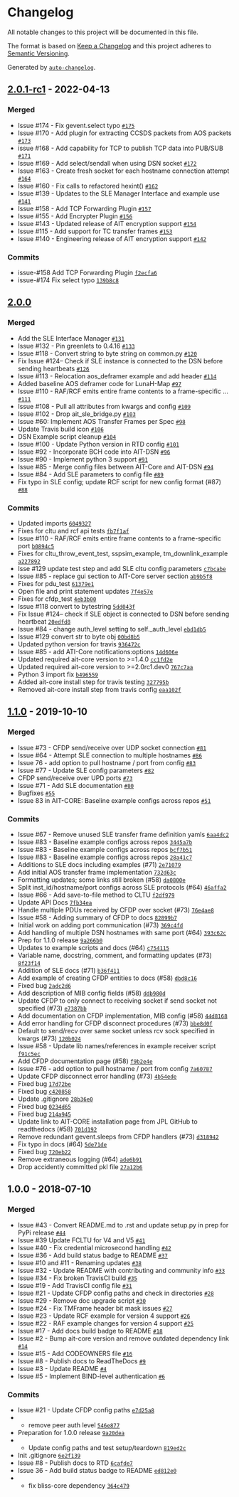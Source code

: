 # Changelog

All notable changes to this project will be documented in this file.

The format is based on [Keep a Changelog](https://keepachangelog.com/en/1.0.0/)
and this project adheres to [Semantic Versioning](https://semver.org/spec/v2.0.0.html).

Generated by [`auto-changelog`](https://github.com/CookPete/auto-changelog).

## [2.0.1-rc1](https://github.com/NASA-AMMOS/AIT-DSN/compare/2.0.0...2.0.1-rc1) - 2022-04-13

### Merged

- Issue #174 - Fix gevent.select typo [`#175`](https://github.com/NASA-AMMOS/AIT-DSN/pull/175)
- Issue #170 - Add plugin for extracting CCSDS packets from AOS packets [`#173`](https://github.com/NASA-AMMOS/AIT-DSN/pull/173)
- issue #168 - Add capability for TCP to publish TCP data into PUB/SUB [`#171`](https://github.com/NASA-AMMOS/AIT-DSN/pull/171)
- Issue #169 - Add select/sendall when using DSN socket [`#172`](https://github.com/NASA-AMMOS/AIT-DSN/pull/172)
- Issue #163 - Create fresh socket for each hostname connection attempt [`#164`](https://github.com/NASA-AMMOS/AIT-DSN/pull/164)
- Issue #160 - Fix calls to refactored hexint() [`#162`](https://github.com/NASA-AMMOS/AIT-DSN/pull/162)
- Issue #139 - Updates to the SLE Manager Interface and example use [`#141`](https://github.com/NASA-AMMOS/AIT-DSN/pull/141)
- Issue #158 - Add TCP Forwarding Plugin [`#157`](https://github.com/NASA-AMMOS/AIT-DSN/pull/157)
- Issue #155 - Add Encrypter Plugin [`#156`](https://github.com/NASA-AMMOS/AIT-DSN/pull/156)
- Issue #143 - Updated release of AIT encryption support [`#154`](https://github.com/NASA-AMMOS/AIT-DSN/pull/154)
- Issue #115 - Add support for TC transfer frames [`#153`](https://github.com/NASA-AMMOS/AIT-DSN/pull/153)
- Issue #140 - Engineering release of AIT encryption support [`#142`](https://github.com/NASA-AMMOS/AIT-DSN/pull/142)

### Commits

- issue-#158 Add TCP Forwarding Plugin [`f2ecfa6`](https://github.com/NASA-AMMOS/AIT-DSN/commit/f2ecfa6635b531fc8b089b8e452aa492dab8425f)
- issue-#174 Fix select typo [`139b8c8`](https://github.com/NASA-AMMOS/AIT-DSN/commit/139b8c8b43cd9adbdcd59ca0d36d069f2830c7a4)

## [2.0.0](https://github.com/NASA-AMMOS/AIT-DSN/compare/1.1.0...2.0.0)

### Merged

- Add the SLE Interface Manager [`#131`](https://github.com/NASA-AMMOS/AIT-DSN/pull/131)
- Issue #132 - Pin greenlets to 0.4.16 [`#133`](https://github.com/NASA-AMMOS/AIT-DSN/pull/133)
- Issue #118 - Convert string to byte string on common.py [`#120`](https://github.com/NASA-AMMOS/AIT-DSN/pull/120)
- Fix Issue #124– Check if SLE instance is connected to the DSN before sending heartbeats [`#126`](https://github.com/NASA-AMMOS/AIT-DSN/pull/126)
- Issue #113 - Relocation aos_deframer example and add header [`#114`](https://github.com/NASA-AMMOS/AIT-DSN/pull/114)
- Added baseline AOS deframer code for LunaH-Map [`#97`](https://github.com/NASA-AMMOS/AIT-DSN/pull/97)
- Issue #110 - RAF/RCF emits entire frame contents to a frame-specific … [`#111`](https://github.com/NASA-AMMOS/AIT-DSN/pull/111)
- Issue #108 - Pull all attributes from kwargs and config [`#109`](https://github.com/NASA-AMMOS/AIT-DSN/pull/109)
- Issue #102 - Drop ait_sle_bridge.py [`#103`](https://github.com/NASA-AMMOS/AIT-DSN/pull/103)
- Issue #60: Implement AOS Transfer Frames per Spec [`#98`](https://github.com/NASA-AMMOS/AIT-DSN/pull/98)
- Update Travis build icon [`#106`](https://github.com/NASA-AMMOS/AIT-DSN/pull/106)
- DSN Example script cleanup [`#104`](https://github.com/NASA-AMMOS/AIT-DSN/pull/104)
- Issue #100 - Update Python version in RTD config [`#101`](https://github.com/NASA-AMMOS/AIT-DSN/pull/101)
- Issue #92 - Incorporate BCH code into AIT-DSN [`#96`](https://github.com/NASA-AMMOS/AIT-DSN/pull/96)
- Issue #90 - Implement python 3 support [`#91`](https://github.com/NASA-AMMOS/AIT-DSN/pull/91)
- Issue #85 - Merge config files between AIT-Core and AIT-DSN [`#94`](https://github.com/NASA-AMMOS/AIT-DSN/pull/94)
- Issue #84 - Add SLE parameters to config file [`#89`](https://github.com/NASA-AMMOS/AIT-DSN/pull/89)
- Fix typo in SLE config; update RCF script for new config format (#87) [`#88`](https://github.com/NASA-AMMOS/AIT-DSN/pull/88)

### Commits

- Updated imports [`6049327`](https://github.com/NASA-AMMOS/AIT-DSN/commit/60493273a6ede9d1b6a16ea4fca38e4d81abd268)
- Fixes for cltu and rcf api tests [`fb7f1af`](https://github.com/NASA-AMMOS/AIT-DSN/commit/fb7f1afaa460abcace4dfe68a546f469db8554f0)
- Issue #110 - RAF/RCF emits entire frame contents to a frame-specific port [`b0894c5`](https://github.com/NASA-AMMOS/AIT-DSN/commit/b0894c5db562a67d6b5c1021c831931d65c47550)
- Fixes for cltu_throw_event_test, sspsim_example, tm_downlink_example [`a227892`](https://github.com/NASA-AMMOS/AIT-DSN/commit/a227892390c91a4aacbd6859fe37a0bfce34016f)
- Isse #129 update test step and add SLE cltu config parameters [`c7bcabe`](https://github.com/NASA-AMMOS/AIT-DSN/commit/c7bcabe5a5f2b9726bdb1dcc0ba69e25af998ea9)
- Issue #85 - replace gui section to AIT-Core server section [`ab9b5f8`](https://github.com/NASA-AMMOS/AIT-DSN/commit/ab9b5f85768fc62b4cc9ff27a208195888e379a8)
- Fixes for pdu_test [`61379e1`](https://github.com/NASA-AMMOS/AIT-DSN/commit/61379e10ec7390580d1fc7e294ea839e63c3ba58)
- Open file and print statement updates [`7f4e57e`](https://github.com/NASA-AMMOS/AIT-DSN/commit/7f4e57e1ceba7a6a731a46d50c0f0af4f74c64f8)
- Fixes for cfdp_test [`4eb3b00`](https://github.com/NASA-AMMOS/AIT-DSN/commit/4eb3b00d0e914a16a899d323be740d3512abb5ca)
- Issue #118 convert to bytestring [`5dd043f`](https://github.com/NASA-AMMOS/AIT-DSN/commit/5dd043fc8860ae0007cb285380403747dcb15938)
- Fix Issue #124– check if SLE object is connected to DSN before sending heartbeat [`20edfd8`](https://github.com/NASA-AMMOS/AIT-DSN/commit/20edfd8e967efa490426db978b9a795448acacba)
- Issue #84 - change auth_level setting to self._auth_level [`ebd1db5`](https://github.com/NASA-AMMOS/AIT-DSN/commit/ebd1db5708be11c2aceb45caad833bd7d1d57529)
- Issue #129 convert str to byte obj [`00bd8b5`](https://github.com/NASA-AMMOS/AIT-DSN/commit/00bd8b5607d3fd40a630b89de0e1eed63dee8799)
- Updated python version for travis [`936472c`](https://github.com/NASA-AMMOS/AIT-DSN/commit/936472ce99490a8af475bd99a3634950e2963789)
- Issue #85 - add ATI-Core notifications:options [`14d606e`](https://github.com/NASA-AMMOS/AIT-DSN/commit/14d606e90cf022676514c796a4d33c77bb85c037)
- Updated required ait-core version to &gt;=1.4.0 [`cc1fd2e`](https://github.com/NASA-AMMOS/AIT-DSN/commit/cc1fd2e11ac4d98b4b0ca4efbb98d933e2a366d1)
- Updated required ait-core version to &gt;=2.0rc1.dev0 [`767c7aa`](https://github.com/NASA-AMMOS/AIT-DSN/commit/767c7aa392fcb82937f870b8e2a9abb911913651)
- Python 3 import fix [`b496559`](https://github.com/NASA-AMMOS/AIT-DSN/commit/b49655949fc948230d9eb988ff29d0d51045a7e2)
- Added ait-core install step for travis testing [`327795b`](https://github.com/NASA-AMMOS/AIT-DSN/commit/327795b7c01a74a3573d6f1f42ccf3be1f74da40)
- Removed ait-core install step from travis config [`eaa102f`](https://github.com/NASA-AMMOS/AIT-DSN/commit/eaa102fdae1c1aeb895ef453075df859f84b5ebd)

## [1.1.0](https://github.com/NASA-AMMOS/AIT-DSN/compare/1.0.0...1.1.0) - 2019-10-10

### Merged

- Issue #73 - CFDP send/receive over UDP socket connection [`#81`](https://github.com/NASA-AMMOS/AIT-DSN/pull/81)
- Issue #64 - Attempt SLE connection to multiple hostnames [`#86`](https://github.com/NASA-AMMOS/AIT-DSN/pull/86)
- Issue 76 - add option to pull hostname / port from config [`#83`](https://github.com/NASA-AMMOS/AIT-DSN/pull/83)
- Issue #77 - Update SLE config parameters [`#82`](https://github.com/NASA-AMMOS/AIT-DSN/pull/82)
- CFDP send/receive over UPD ports [`#73`](https://github.com/NASA-AMMOS/AIT-DSN/pull/73)
- Issue #71 - Add SLE documentation [`#80`](https://github.com/NASA-AMMOS/AIT-DSN/pull/80)
- Bugfixes [`#55`](https://github.com/NASA-AMMOS/AIT-DSN/pull/55)
- Issue 83 in AIT-CORE: Baseline example configs across repos [`#51`](https://github.com/NASA-AMMOS/AIT-DSN/pull/51)

### Commits

- Issue #67 - Remove unused SLE transfer frame definition yamls [`6aa4dc2`](https://github.com/NASA-AMMOS/AIT-DSN/commit/6aa4dc29fd899d87ee0f6944c7075230b2cbe61b)
- Issue #83 - Baseline example configs across repos [`3445a7b`](https://github.com/NASA-AMMOS/AIT-DSN/commit/3445a7b6aeafaa71b8eafe5d22ea8d5d107e8663)
- Issue #83 - Baseline example configs across repos [`bcf7b51`](https://github.com/NASA-AMMOS/AIT-DSN/commit/bcf7b51fcf6e890972a056ccf7f2f88d6715f73d)
- Issue #83 - Baseline example configs across repos [`28a41c7`](https://github.com/NASA-AMMOS/AIT-DSN/commit/28a41c7f0c74d95c53e886a972be57e92c75cac9)
- Additions to SLE docs including examples (#71) [`2e71079`](https://github.com/NASA-AMMOS/AIT-DSN/commit/2e71079ff555a1006bb8a81338e27ae25a57860e)
- Add initial AOS transfer frame implementation [`732d63c`](https://github.com/NASA-AMMOS/AIT-DSN/commit/732d63c0f0b09e72fe78a40d128842a99751363a)
- Formatting updates; some links still broken (#58) [`da0800e`](https://github.com/NASA-AMMOS/AIT-DSN/commit/da0800e90d3b673b7680e990f01366e73a587b29)
- Split inst_id/hostname/port configs across SLE protocols (#64) [`46affa2`](https://github.com/NASA-AMMOS/AIT-DSN/commit/46affa2c5ec721af2eadc73f629069416d223c7f)
- Issue #66 - Add save-to-file method to CLTU [`f2df979`](https://github.com/NASA-AMMOS/AIT-DSN/commit/f2df979e2599c3e479e492596bf20d7f61050239)
- Update API Docs [`7fb34ea`](https://github.com/NASA-AMMOS/AIT-DSN/commit/7fb34ea57284224c36d26a8637ddfb1e6d22e4f7)
- Handle multiple PDUs received by CFDP over socket (#73) [`76e4ae8`](https://github.com/NASA-AMMOS/AIT-DSN/commit/76e4ae831af62d50d0818bf12c6835625233a990)
- Issue #58 - Adding summary of CFDP to docs [`82899b7`](https://github.com/NASA-AMMOS/AIT-DSN/commit/82899b781423666c8c7f673b2392921f144124dc)
- Initial work on adding port communication (#73) [`369c4fd`](https://github.com/NASA-AMMOS/AIT-DSN/commit/369c4fd5ffc4b6b130cfd94200e5c4c74c4fe0f4)
- Add handling of multiple DSN hostnames with same port (#64) [`393c62c`](https://github.com/NASA-AMMOS/AIT-DSN/commit/393c62cdcfcd40d0fe9ce114d612896f5c1a2183)
- Prep for 1.1.0 release [`9a266b0`](https://github.com/NASA-AMMOS/AIT-DSN/commit/9a266b023368695fb540a598d8d44f88de222a8e)
- Updates to example scripts and docs (#64) [`c754115`](https://github.com/NASA-AMMOS/AIT-DSN/commit/c754115479fd1ad1a9569251252e8e6bd729ffb4)
- Variable name, docstring, comment, and formatting updates (#73) [`8f23f14`](https://github.com/NASA-AMMOS/AIT-DSN/commit/8f23f141e446bdae31484f40f926d823f37b3853)
- Addition of SLE docs (#71) [`b36f411`](https://github.com/NASA-AMMOS/AIT-DSN/commit/b36f411361db5d30eb3bde70bd5e4e4aab433f6a)
- Add example of creating CFDP entities to docs (#58) [`dbd8c16`](https://github.com/NASA-AMMOS/AIT-DSN/commit/dbd8c163fb49a1440fd4f765cd22c39229e6ec6c)
- Fixed bug [`2adc2d6`](https://github.com/NASA-AMMOS/AIT-DSN/commit/2adc2d6794e2b10315e30e46dda8c8cca27b652a)
- Add description of MIB config fields (#58) [`ddb980d`](https://github.com/NASA-AMMOS/AIT-DSN/commit/ddb980d9870773a7b1d421accfa11f79160f1088)
- Update CFDP to only connect to receiving socket if send socket not specified (#73) [`e7387bb`](https://github.com/NASA-AMMOS/AIT-DSN/commit/e7387bbd326628e446d83d8a7899ae678b26ac99)
- Add documentation on CFDP implementation, MIB config (#58) [`44d8168`](https://github.com/NASA-AMMOS/AIT-DSN/commit/44d81686e0e26ad2bbb48c4ff4611cf0b4948bcd)
- Add error handling for CFDP disconnect procedures (#73) [`bbe8d0f`](https://github.com/NASA-AMMOS/AIT-DSN/commit/bbe8d0ff804e47a06515dad9163aea998f6d1c17)
- Default to send/recv over same socket unless rcv sock specified in kwargs (#73) [`120b024`](https://github.com/NASA-AMMOS/AIT-DSN/commit/120b0245394357594ac6ad4c64aeaedba6703dda)
- Issue #58 - Update lib names/references in example receiver script [`f91c5ec`](https://github.com/NASA-AMMOS/AIT-DSN/commit/f91c5ecf3676643923f7ede77fdff6cf9437f307)
- Add CFDP documentation page (#58) [`f9b2e4e`](https://github.com/NASA-AMMOS/AIT-DSN/commit/f9b2e4efbfc442625a2a8b29a31cadcc46d7e340)
- Issue #76 - add option to pull hostname / port from config [`7a60787`](https://github.com/NASA-AMMOS/AIT-DSN/commit/7a607870321a18f0be40e7607739f056243377dc)
- Update CFDP disconnect error handling (#73) [`4b54ede`](https://github.com/NASA-AMMOS/AIT-DSN/commit/4b54edee796fc67f84941f57ff82b88cb1c41f36)
- Fixed bug [`17d72be`](https://github.com/NASA-AMMOS/AIT-DSN/commit/17d72be576ef4cd57fd29a9df3b1f8ddd7da69ef)
- Fixed bug [`c420858`](https://github.com/NASA-AMMOS/AIT-DSN/commit/c420858bf127b70cfc532ac69b0449d59e3b9ecb)
- Update .gitignore [`28b36e0`](https://github.com/NASA-AMMOS/AIT-DSN/commit/28b36e0a1cd7886166124be34b9c145db8bfadf8)
- Fixed bug [`0234d65`](https://github.com/NASA-AMMOS/AIT-DSN/commit/0234d659582d198bea470321d0c0ff5308b999c0)
- Fixed bug [`214a945`](https://github.com/NASA-AMMOS/AIT-DSN/commit/214a9450f4f21f7f9222e1c22646c41f1bc51fa3)
- Update link to AIT-CORE installation page from JPL GitHub to readthedocs (#58) [`701d192`](https://github.com/NASA-AMMOS/AIT-DSN/commit/701d19246d88159d88183e76a959fd828cff4cd7)
- Remove redundant gevent.sleeps from CFDP handlers (#73) [`d318942`](https://github.com/NASA-AMMOS/AIT-DSN/commit/d3189422c29a47b8137594d927d1d32e41b92da3)
- Fix typo in docs (#64) [`5de71de`](https://github.com/NASA-AMMOS/AIT-DSN/commit/5de71de9a9816cbe8c8ca60c3a6fbfc8ec1dc20c)
- Fixed bug [`720eb22`](https://github.com/NASA-AMMOS/AIT-DSN/commit/720eb22623fc4f2082aa475fa10c3de0eb1cbb4b)
- Remove extraneous logging (#64) [`ade6b91`](https://github.com/NASA-AMMOS/AIT-DSN/commit/ade6b9132075a1d50a31eb0ba981fd3a06cfa72c)
- Drop accidently committed pkl file [`27a12b6`](https://github.com/NASA-AMMOS/AIT-DSN/commit/27a12b60a1c9e621045dddde2830d6abc9fd5fbd)

## 1.0.0 - 2018-07-10

### Merged

- Issue #43 - Convert README.md to .rst and update setup.py in prep for PyPi release [`#44`](https://github.com/NASA-AMMOS/AIT-DSN/pull/44)
- Issue #39 Update FCLTU for V4 and V5 [`#41`](https://github.com/NASA-AMMOS/AIT-DSN/pull/41)
- Issue #40 - Fix credential microsecond handling [`#42`](https://github.com/NASA-AMMOS/AIT-DSN/pull/42)
- Issue #36 - Add build status badge to README [`#37`](https://github.com/NASA-AMMOS/AIT-DSN/pull/37)
- Issue #10 and #11 - Renaming updates [`#38`](https://github.com/NASA-AMMOS/AIT-DSN/pull/38)
- Issue #32 - Update README with contributing and community info [`#33`](https://github.com/NASA-AMMOS/AIT-DSN/pull/33)
- Issue #34 - Fix broken TravisCI build [`#35`](https://github.com/NASA-AMMOS/AIT-DSN/pull/35)
- Issue #19 - Add TravisCI config file [`#31`](https://github.com/NASA-AMMOS/AIT-DSN/pull/31)
- Issue #21 - Update CFDP config paths and check in directories [`#28`](https://github.com/NASA-AMMOS/AIT-DSN/pull/28)
- Issue #29 - Remove doc upgrade script [`#30`](https://github.com/NASA-AMMOS/AIT-DSN/pull/30)
- Issue #24 - Fix TMFrame header bit mask issues [`#27`](https://github.com/NASA-AMMOS/AIT-DSN/pull/27)
- Issue #23 - Update RCF example for version 4 support [`#26`](https://github.com/NASA-AMMOS/AIT-DSN/pull/26)
- Issue #22 - RAF example changes for version 4 support [`#25`](https://github.com/NASA-AMMOS/AIT-DSN/pull/25)
- Issue #17 - Add docs build badge to README [`#18`](https://github.com/NASA-AMMOS/AIT-DSN/pull/18)
- Issue #2 - Bump ait-core version and remove outdated dependency link [`#14`](https://github.com/NASA-AMMOS/AIT-DSN/pull/14)
- Issue #15 - Add CODEOWNERS file [`#16`](https://github.com/NASA-AMMOS/AIT-DSN/pull/16)
- Issue #8 - Publish docs to ReadTheDocs [`#9`](https://github.com/NASA-AMMOS/AIT-DSN/pull/9)
- Issue #3 - Update README [`#4`](https://github.com/NASA-AMMOS/AIT-DSN/pull/4)
- Issue #5 - Implement BIND-level authentication [`#6`](https://github.com/NASA-AMMOS/AIT-DSN/pull/6)

### Commits

- Issue #21 - Update CFDP config paths [`e7d25a8`](https://github.com/NASA-AMMOS/AIT-DSN/commit/e7d25a85f0f846f437e01e35fb3ed7697ac3af33)
- - remove peer auth level [`546e877`](https://github.com/NASA-AMMOS/AIT-DSN/commit/546e8779b76170638aeeb79bcc19e214af567795)
- Preparation for 1.0.0 release [`9a20dea`](https://github.com/NASA-AMMOS/AIT-DSN/commit/9a20deac789472b13d44a1d5a79fa80ace74e15a)
- - Update config paths and test setup/teardown [`819ed2c`](https://github.com/NASA-AMMOS/AIT-DSN/commit/819ed2cb72024c5946178098e2cac5a7f24f4855)
- Init .gitignore [`6e2f139`](https://github.com/NASA-AMMOS/AIT-DSN/commit/6e2f13948109c2246cde1614506c5be6abf99c5e)
- Issue #8 - Publish docs to RTD [`6cafde7`](https://github.com/NASA-AMMOS/AIT-DSN/commit/6cafde773fb3e757b99d4596c2924ec62d2bf3aa)
- Issue 36 - Add build status badge to README [`ed812e0`](https://github.com/NASA-AMMOS/AIT-DSN/commit/ed812e01ed837f0224a5be74b80906565b531e72)
- - fix bliss-core dependency [`364c479`](https://github.com/NASA-AMMOS/AIT-DSN/commit/364c479634e7909e79d4e63782e543e3834609eb)
